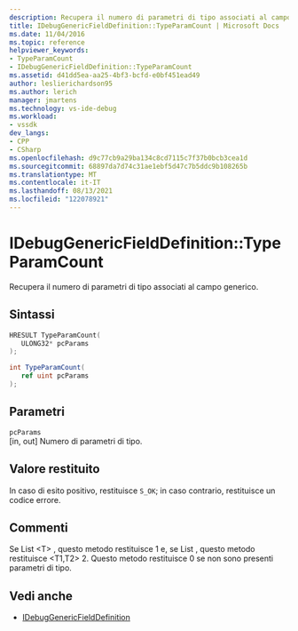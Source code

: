 ```yaml
---
description: Recupera il numero di parametri di tipo associati al campo generico.
title: IDebugGenericFieldDefinition::TypeParamCount | Microsoft Docs
ms.date: 11/04/2016
ms.topic: reference
helpviewer_keywords:
- TypeParamCount
- IDebugGenericFieldDefinition::TypeParamCount
ms.assetid: d41dd5ea-aa25-4bf3-bcfd-e0bf451ead49
author: leslierichardson95
ms.author: lerich
manager: jmartens
ms.technology: vs-ide-debug
ms.workload:
- vssdk
dev_langs:
- CPP
- CSharp
ms.openlocfilehash: d9c77cb9a29ba134c8cd7115c7f37b0bcb3cea1d
ms.sourcegitcommit: 68897da7d74c31ae1ebf5d47c7b5ddc9b108265b
ms.translationtype: MT
ms.contentlocale: it-IT
ms.lasthandoff: 08/13/2021
ms.locfileid: "122078921"
---
```

# <a name="idebuggenericfielddefinitiontypeparamcount"></a>IDebugGenericFieldDefinition::TypeParamCount
Recupera il numero di parametri di tipo associati al campo generico.

## <a name="syntax"></a>Sintassi

```cpp
HRESULT TypeParamCount(
   ULONG32* pcParams
);
```

```csharp
int TypeParamCount(
   ref uint pcParams
);
```

## <a name="parameters"></a>Parametri
`pcParams`\
[in, out] Numero di parametri di tipo.

## <a name="return-value"></a>Valore restituito
 In caso di esito positivo, restituisce `S_OK`; in caso contrario, restituisce un codice errore.

## <a name="remarks"></a>Commenti
 Se List \<T> , questo metodo restituisce 1 e, se List , questo metodo restituisce \<T1,T2> 2. Questo metodo restituisce 0 se non sono presenti parametri di tipo.

## <a name="see-also"></a>Vedi anche
- [IDebugGenericFieldDefinition](../../../extensibility/debugger/reference/idebuggenericfielddefinition.md)
